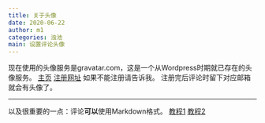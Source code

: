 ```yaml
---
title: 关于头像
date: 2020-06-22
author: m1
categories: 浊池
main: 设置评论头像
---
```


现在使用的头像服务是gravatar.com，这是一个从Wordpress时期就已存在的头像服务。
[主页](https://en.gravatar.com)
[注册网址](https://wordpress.com/start/wpcc/oauth2-user/zh-cn)
如果不能注册请告诉我。
注册完后评论时留下对应邮箱就会有头像了。

---

以及很重要的一点：评论**可以**使用Markdown格式。    [教程1](https://www.runoob.com/markdown/md-tutorial.html)  [教程2](https://markdown.tw)